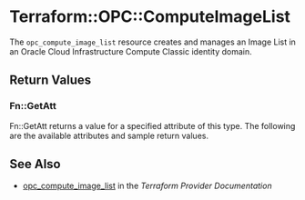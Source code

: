 # Terraform::OPC::ComputeImageList

The ``opc_compute_image_list`` resource creates and manages an Image List in an Oracle Cloud Infrastructure Compute Classic identity domain.

## Return Values

### Fn::GetAtt

Fn::GetAtt returns a value for a specified attribute of this type. The following are the available attributes and sample return values.

## See Also

* [opc_compute_image_list](https://www.terraform.io/docs/providers/opc/r/compute_image_list.html) in the _Terraform Provider Documentation_